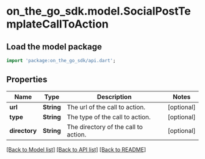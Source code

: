 # on_the_go_sdk.model.SocialPostTemplateCallToAction

## Load the model package
```dart
import 'package:on_the_go_sdk/api.dart';
```

## Properties
Name | Type | Description | Notes
------------ | ------------- | ------------- | -------------
**url** | **String** | The url of the call to action. | [optional] 
**type** | **String** | The type of the call to action. | [optional] 
**directory** | **String** | The directory of the call to action. | [optional] 

[[Back to Model list]](../README.md#documentation-for-models) [[Back to API list]](../README.md#documentation-for-api-endpoints) [[Back to README]](../README.md)


